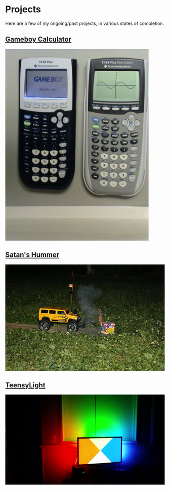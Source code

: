 # Projects

Here are a few of my ongoing/past projects, in various states of completion.

## [Gameboy Calculator](gameboy-calculator.md)
![](images/gameboy-calculator/23.jpg)

## [Satan's Hummer](satans-hummer.md)
![](images/satans-hummer/7.jpg)

## [TeensyLight](teensy-light.md)
![](images/teensy-light/1.png)

